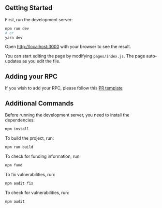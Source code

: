 ## Getting Started

First, run the development server:

```bash
npm run dev
# or
yarn dev
```

Open [http://localhost:3000](http://localhost:3000) with your browser to see the result.

You can start editing the page by modifying `pages/index.js`. The page auto-updates as you edit the file.

## Adding your RPC

If you wish to add your RPC, please follow this [PR template](https://github.com/DefiLlama/chainlist/blob/main/pull_request_template.md)

## Additional Commands

Before running the development server, you need to install the dependencies:

```bash
npm install
```

To build the project, run:

```bash
npm run build
```

To check for funding information, run:

```bash
npm fund
```

To fix vulnerabilities, run:

```bash
npm audit fix
```

To check for vulnerabilities, run:

```bash
npm audit
```
